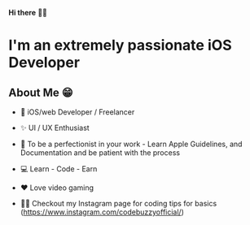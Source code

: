 **Hi there** 👋🏻

# I'm an extremely passionate iOS Developer

## About Me 😁
* 📱 iOS/web Developer / Freelancer

* ✨ UI / UX Enthusiast

* 📖 To be a perfectionist in your work - Learn Apple Guidelines, and Documentation and be patient with the process

* 💻 Learn - Code - Earn

* ♥️ Love video gaming

* ✍🏻 Checkout my Instagram page for coding tips for basics (https://www.instagram.com/codebuzzyofficial/)
